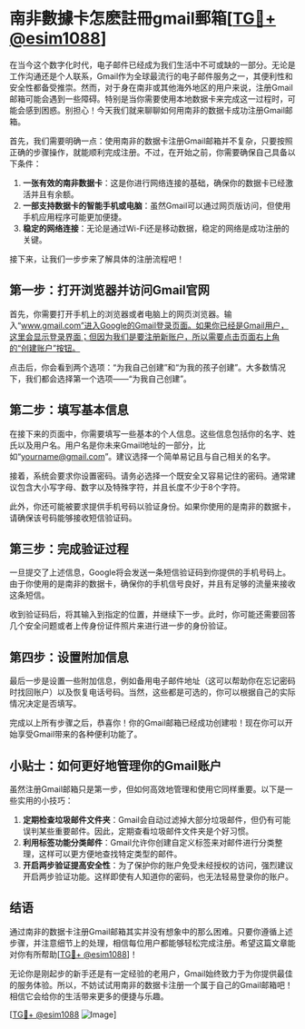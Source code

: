 # 南非數據卡怎麽註冊gmail郵箱[[TG💪+ @esim1088](https://t.me/s/esim1088)]

在当今这个数字化时代，电子邮件已经成为我们生活中不可或缺的一部分。无论是工作沟通还是个人联系，Gmail作为全球最流行的电子邮件服务之一，其便利性和安全性都备受推崇。然而，对于身在南非或其他海外地区的用户来说，注册Gmail邮箱可能会遇到一些障碍。特别是当你需要使用本地数据卡来完成这一过程时，可能会感到困惑。别担心！今天我们就来聊聊如何用南非的数据卡成功注册Gmail邮箱。

首先，我们需要明确一点：使用南非的数据卡注册Gmail邮箱并不复杂，只要按照正确的步骤操作，就能顺利完成注册。不过，在开始之前，你需要确保自己具备以下条件：

1. **一张有效的南非数据卡**：这是你进行网络连接的基础，确保你的数据卡已经激活并且有余额。
2. **一部支持数据卡的智能手机或电脑**：虽然Gmail可以通过网页版访问，但使用手机应用程序可能更加便捷。
3. **稳定的网络连接**：无论是通过Wi-Fi还是移动数据，稳定的网络是成功注册的关键。

接下来，让我们一步步来了解具体的注册流程吧！

## 第一步：打开浏览器并访问Gmail官网

首先，你需要打开手机上的浏览器或者电脑上的网页浏览器。输入“www.gmail.com”进入Google的Gmail登录页面。如果你已经是Gmail用户，这里会显示登录界面；但因为我们是要注册新账户，所以需要点击页面右上角的“创建账户”按钮。

点击后，你会看到两个选项：“为我自己创建”和“为我的孩子创建”。大多数情况下，我们都会选择第一个选项——“为我自己创建”。

## 第二步：填写基本信息

在接下来的页面中，你需要填写一些基本的个人信息。这些信息包括你的名字、姓氏以及用户名。用户名是你未来Gmail地址的一部分，比如“yourname@gmail.com”。建议选择一个简单易记且与自己相关的名字。

接着，系统会要求你设置密码。请务必选择一个既安全又容易记住的密码。通常建议包含大小写字母、数字以及特殊字符，并且长度不少于8个字符。

此外，你还可能被要求提供手机号码以验证身份。如果你使用的是南非的数据卡，请确保该号码能够接收短信验证码。

## 第三步：完成验证过程

一旦提交了上述信息，Google将会发送一条短信验证码到你提供的手机号码上。由于你使用的是南非的数据卡，确保你的手机信号良好，并且有足够的流量来接收这条短信。

收到验证码后，将其输入到指定的位置，并继续下一步。此时，你可能还需要回答几个安全问题或者上传身份证件照片来进行进一步的身份验证。

## 第四步：设置附加信息

最后一步是设置一些附加信息，例如备用电子邮件地址（这可以帮助你在忘记密码时找回账户）以及恢复电话号码。当然，这些都是可选的，你可以根据自己的实际情况决定是否填写。

完成以上所有步骤之后，恭喜你！你的Gmail邮箱已经成功创建啦！现在你可以开始享受Gmail带来的各种便利功能了。

## 小贴士：如何更好地管理你的Gmail账户

虽然注册Gmail邮箱只是第一步，但如何高效地管理和使用它同样重要。以下是一些实用的小技巧：

1. **定期检查垃圾邮件文件夹**：Gmail会自动过滤掉大部分垃圾邮件，但仍有可能误判某些重要邮件。因此，定期查看垃圾邮件文件夹是个好习惯。
2. **利用标签功能分类邮件**：Gmail允许你创建自定义标签来对邮件进行分类整理，这样可以更方便地查找特定类型的邮件。
3. **开启两步验证提高安全性**：为了保护你的账户免受未经授权的访问，强烈建议开启两步验证功能。这样即使有人知道你的密码，也无法轻易登录你的账户。

## 结语

通过南非的数据卡注册Gmail邮箱其实并没有想象中的那么困难。只要你遵循上述步骤，并注意细节上的处理，相信每位用户都能够轻松完成注册。希望这篇文章能对你有所帮助[[TG💪+ @esim1088](https://t.me/s/esim1088)]！

无论你是刚起步的新手还是有一定经验的老用户，Gmail始终致力于为你提供最佳的服务体验。所以，不妨试试用南非的数据卡注册一个属于自己的Gmail邮箱吧！相信它会给你的生活带来更多的便捷与乐趣。

[[TG💪+ @esim1088](https://t.me/s/esim1088) ![Image](https://i.postimg.cc/4NQfJmqS/Snipaste-2025-05-13-00-14-12.png)]